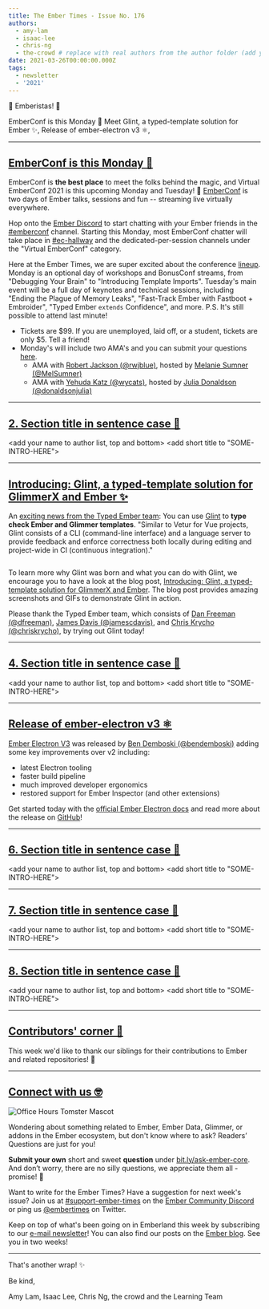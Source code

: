 ```yaml
---
title: The Ember Times - Issue No. 176
authors:
  - amy-lam
  - isaac-lee
  - chris-ng
  - the-crowd # replace with real authors from the author folder (add yourself if you're not there)
date: 2021-03-26T00:00:00.000Z
tags:
  - newsletter
  - '2021'
---
```


👋 Emberistas! 🐹

<SOME-INTRO-HERE-TO-KEEP-THEM-SUBSCRIBERS-READING>
EmberConf is this Monday 🎉
Meet Glint, a typed-template solution for Ember ✨,
Release of ember-electron v3 ⚛️,

---

## [EmberConf is this Monday 🎉](https://emberconf.com/)

EmberConf is **the best place** to meet the folks behind the magic, and Virtual EmberConf 2021 is this upcoming Monday and Tuesday! 🙌 [EmberConf](https://emberconf.com/) is two days of Ember talks, sessions and fun -- streaming live virtually everywhere.

Hop onto the [Ember Discord](https://discord.gg/emberjs) to start chatting with your Ember friends in the [#emberconf](https://discord.com/channels/480462759797063690/480502413917421570) channel. Starting this Monday, most EmberConf chatter will take place in [#ec-hallway](https://discord.com/channels/480462759797063690/824756378814906435) and the dedicated-per-session channels under the "Virtual EmberConf" category.

Here at the Ember Times, we are super excited about the conference [lineup](https://emberconf.com/schedule/). Monday is an optional day of workshops and BonusConf streams, from "Debugging Your Brain" to "Introducing Template Imports". Tuesday's main event will be a full day of keynotes and technical sessions, including "Ending the Plague of Memory Leaks", "Fast-Track Ember with Fastboot + Embroider", "Typed Ember `extends` Confidence", and more. P.S. It's still possible to attend last minute!

* Tickets are $99. If you are unemployed, laid off, or a student, tickets are only $5. Tell a friend!
* Monday's will include two AMA's and you can submit your questions [here](https://tilde.wufoo.com/forms/emberconf-2021-ama-questions/).
    * AMA with [Robert Jackson (@rwjblue)](https://github.com/rwjblue), hosted by [Melanie Sumner (@MelSumner)](https://github.com/melsumner)
    * AMA with [Yehuda Katz (@wycats)](https://github.com/wycats), hosted by [Julia Donaldson (@donaldsonjulia)](https://github.com/donaldsonjulia)

---

## [2. Section title in sentence case 🐹](section-url)

<change section title emoji>
<consider adding some bold to your paragraph>
<add the contributor in the post in format "FirstName LastName (@githubUserName)" linked to their GitHub account>
<please include link to external article/repo/etc in paragraph / body text, not just header title above>

<add your name to author list, top and bottom>
<add short title to "SOME-INTRO-HERE">

---

## [Introducing: Glint, a typed-template solution for GlimmerX and Ember ✨](https://www.salsify.com/blog/engineering/introducing-glint-a-typed-template-solution-for-glimmerx-and-ember)

An [exciting news from the Typed Ember team](https://twitter.com/__dfreeman/status/1374765841158434816): You can use [Glint](https://github.com/typed-ember/glint) to **type check Ember and Glimmer templates**. "Similar to Vetur for Vue projects, Glint consists of a CLI (command-line interface) and a language server to provide feedback and enforce correctness both locally during editing and project-wide in CI (continuous integration)."

<img alt="" role="presentation" src="/images/blog/2020-03-26/glint-featured.png" />

To learn more why Glint was born and what you can do with Glint, we encourage you to have a look at the blog post, [Introducing: Glint, a typed-template solution for GlimmerX and Ember](https://www.salsify.com/blog/engineering/introducing-glint-a-typed-template-solution-for-glimmerx-and-ember). The blog post provides amazing screenshots and GIFs to demonstrate Glint in action.

Please thank the Typed Ember team, which consists of [Dan Freeman (@dfreeman)](https://github.com/dfreeman), [James Davis (@jamescdavis)](https://github.com/jamescdavis), and [Chris Krycho (@chriskrycho)](https://github.com/chriskrycho), by trying out Glint today!

---

## [4. Section title in sentence case 🐹](section-url)

<change section title emoji>
<consider adding some bold to your paragraph>
<add the contributor in the post in format "FirstName LastName (@githubUserName)" linked to their GitHub account>
<please include link to external article/repo/etc in paragraph / body text, not just header title above>

<add your name to author list, top and bottom>
<add short title to "SOME-INTRO-HERE">

---

## [Release of ember-electron v3 ⚛️](https://twitter.com/bendemboski/status/1370905222336286721)

[Ember Electron V3](https://github.com/adopted-ember-addons/ember-electron/releases/tag/v3.0.0) was released by [Ben Demboski (@bendemboski)](https://github.com/bendemboski) adding some key improvements over v2 including:

* latest Electron tooling
* faster build pipeline
* much improved developer ergonomics
* restored support for Ember Inspector (and other extensions)

Get started today with the [official Ember Electron docs](https://ember-electron.js.org/) and read more about the release on [GitHub](https://github.com/adopted-ember-addons/ember-electron/releases/tag/v3.0.0)!

---

## [6. Section title in sentence case 🐹](section-url)

<change section title emoji>
<consider adding some bold to your paragraph>
<add the contributor in the post in format "FirstName LastName (@githubUserName)" linked to their GitHub account>
<please include link to external article/repo/etc in paragraph / body text, not just header title above>

<add your name to author list, top and bottom>
<add short title to "SOME-INTRO-HERE">

---

## [7. Section title in sentence case 🐹](section-url)

<change section title emoji>
<consider adding some bold to your paragraph>
<add the contributor in the post in format "FirstName LastName (@githubUserName)" linked to their GitHub account>
<please include link to external article/repo/etc in paragraph / body text, not just header title above>

<add your name to author list, top and bottom>
<add short title to "SOME-INTRO-HERE">

---

## [8. Section title in sentence case 🐹](section-url)

<change section title emoji>
<consider adding some bold to your paragraph>
<add the contributor in the post in format "FirstName LastName (@githubUserName)" linked to their GitHub account>
<please include link to external article/repo/etc in paragraph / body text, not just header title above>

<add your name to author list, top and bottom>
<add short title to "SOME-INTRO-HERE">

---

## [Contributors' corner 👏](https://guides.emberjs.com/release/contributing/repositories/)

<p>This week we'd like to thank our siblings for their contributions to Ember and related repositories! 💖</p>

---

## [Connect with us 🤓](https://docs.google.com/forms/d/e/1FAIpQLScqu7Lw_9cIkRtAiXKitgkAo4xX_pV1pdCfMJgIr6Py1V-9Og/viewform)

<div class="blog-row">
  <img class="float-right small transparent padded" alt="Office Hours Tomster Mascot" title="Readers' Questions" src="/images/tomsters/officehours.png" />

  <p>Wondering about something related to Ember, Ember Data, Glimmer, or addons in the Ember ecosystem, but don't know where to ask? Readers’ Questions are just for you!</p>

  <p><strong>Submit your own</strong> short and sweet <strong>question</strong> under <a href="https://bit.ly/ask-ember-core" target="rq">bit.ly/ask-ember-core</a>. And don’t worry, there are no silly questions, we appreciate them all - promise! 🤞</p>

  <p>Want to write for the Ember Times? Have a suggestion for next week's issue? Join us at <a href="https://discordapp.com/channels/480462759797063690/485450546887786506">#support-ember-times</a> on the <a href="https://discord.gg/emberjs">Ember Community Discord</a> or ping us <a href="https://twitter.com/embertimes">@embertimes</a> on Twitter.</p>

  <p>Keep on top of what's been going on in Emberland this week by subscribing to our <a href="https://embertimes.substack.com/">e-mail newsletter</a>! You can also find our posts on the <a href="https://blog.emberjs.com/tag/newsletter">Ember blog</a>. See you in two weeks!</p>
</div>

---

That's another wrap! ✨

Be kind,

Amy Lam, Isaac Lee, Chris Ng, the crowd and the Learning Team
